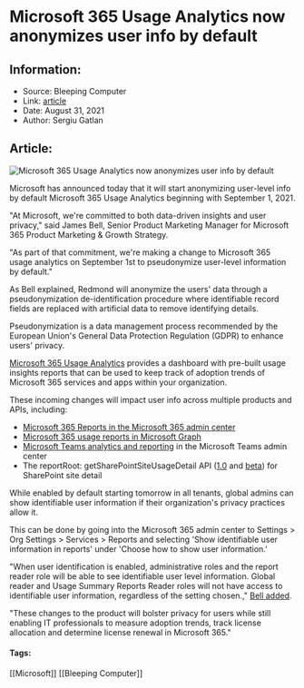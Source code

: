 # Microsoft 365 Usage Analytics now anonymizes user info by default
### 

## Information:
+ Source: Bleeping Computer
+ Link: [article](https://www.bleepingcomputer.com/news/microsoft/microsoft-365-usage-analytics-now-anonymizes-user-info-by-default/)
+ Date: August 31, 2021
+ Author: Sergiu Gatlan


## Article:
![Microsoft 365 Usage Analytics now anonymizes user info by default](https://www.bleepstatic.com/content/hl-images/2021/08/31/Microsoft-365.jpg)


Microsoft has announced today that it will start anonymizing user-level info by default Microsoft 365 Usage Analytics beginning with September 1, 2021.


"At Microsoft, we're committed to both data-driven insights and user privacy," said James Bell, Senior Product Marketing Manager for Microsoft 365 Product Marketing & Growth Strategy.


"As part of that commitment, we're making a change to Microsoft 365 usage analytics on September 1st to pseudonymize user-level information by default."


As Bell explained, Redmond will anonymize the users' data through a pseudonymization de-identification procedure where identifiable record fields are replaced with artificial data to remove identifying details.


Pseudonymization is a data management process recommended by the European Union's General Data Protection Regulation (GDPR) to enhance users' privacy.


[Microsoft 365 Usage Analytics](http://docs.microsoft.com/en-us/microsoft-365/admin/usage-analytics/usage-analytics) provides a dashboard with pre-built usage insights reports that can be used to keep track of adoption trends of Microsoft 365 services and apps within your organization.


These incoming changes will impact user info across multiple products and APIs, including: 


* [Microsoft 365 Reports in the Microsoft 365 admin center](https://docs.microsoft.com/en-us/microsoft-365/admin/activity-reports/activity-reports?view=o365-worldwide)
* [Microsoft 365 usage reports in Microsoft Graph](https://docs.microsoft.com/en-us/graph/api/resources/report?view=graph-rest-1.0)
* [Microsoft Teams analytics and reporting](https://docs.microsoft.com/en-us/microsoftteams/teams-analytics-and-reports/teams-reporting-reference) in the Microsoft Teams admin center
* The reportRoot: getSharePointSiteUsageDetail API ([1.0](https://nam06.safelinks.protection.outlook.com/?url=https%3A%2F%2Fdocs.microsoft.com%2Fen-us%2Fgraph%2Fapi%2Freportroot-getsharepointsiteusagedetail%3Fview%3Dgraph-rest-1.0&data=04%7C01%7CJames.Bell%40microsoft.com%7C0c64cee0adba420dcca808d96862aaed%7C72f988bf86f141af91ab2d7cd011db47%7C1%7C0%7C637655595288810795%7CUnknown%7CTWFpbGZsb3d8eyJWIjoiMC4wLjAwMDAiLCJQIjoiV2luMzIiLCJBTiI6Ik1haWwiLCJXVCI6Mn0%3D%7C1000&sdata=hr46pIM4MKBLwQuPtx4VdjrVEvpoVn6i36EpYrunpFU%3D&reserved=0) and [beta](https://nam06.safelinks.protection.outlook.com/?url=https%3A%2F%2Fdocs.microsoft.com%2Fen-us%2Fgraph%2Fapi%2Freportroot-getsharepointsiteusagedetail%3Fview%3Dgraph-rest-beta&data=04%7C01%7CJames.Bell%40microsoft.com%7C0c64cee0adba420dcca808d96862aaed%7C72f988bf86f141af91ab2d7cd011db47%7C1%7C0%7C637655595288820748%7CUnknown%7CTWFpbGZsb3d8eyJWIjoiMC4wLjAwMDAiLCJQIjoiV2luMzIiLCJBTiI6Ik1haWwiLCJXVCI6Mn0%3D%7C1000&sdata=rFxEpGKknq7e0k5tjEh%2FFexHkA3iDkT1sc%2BM7Z6jhtM%3D&reserved=0)) for SharePoint site detail


While enabled by default starting tomorrow in all tenants, global admins can show identifiable user information if their organization's privacy practices allow it.


This can be done by going into the Microsoft 365 admin center to Settings > Org Settings > Services > Reports and selecting 'Show identifiable user information in reports' under 'Choose how to show user information.'


"When user identification is enabled, administrative roles and the report reader role will be able to see identifiable user level information. Global reader and Usage Summary Reports Reader roles will not have access to identifiable user information, regardless of the setting chosen.," [Bell added](https://techcommunity.microsoft.com/t5/microsoft-365-blog/privacy-changes-to-microsoft-365-usage-analytics/ba-p/2694137).


"These changes to the product will bolster privacy for users while still enabling IT professionals to measure adoption trends, track license allocation and determine license renewal in Microsoft 365."




#### Tags:
[[Microsoft]] [[Bleeping Computer]]
